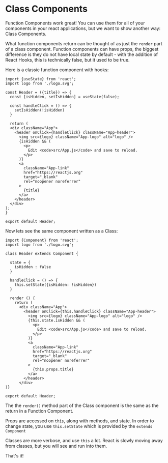 # Class Components

Function Components work great! You can use them for all of your components in your react applications, but we want to show another way: Class Components.

What function components return can be thought of as just the `render` part of a class component. Function components can have props, the biggest difference is they do not have local state by default - with the addition of React Hooks, this is technically false, but it used to be true.

Here is a classic function component with hooks:

```JSX
import {useState} from 'react';
import logo from './logo.svg';

const Header = ({title}) => {
  const [isHidden, setIsHidden] = useState(false);

  const handleClick = () => {
    setIsHidden(!isHidden)
  }

  return (
  <div className="App">
    <header onClick={handleClick} className="App-header">
      <img src={logo} className="App-logo" alt="logo" />
      {isHidden && (
        <p>
          Edit <code>src/App.js</code> and save to reload.
        </p>
      )}
      <a
        className="App-link"
        href="https://reactjs.org"
        target="_blank"
        rel="noopener noreferrer"
      >
        {title}
      </a>
    </header>
  </div>
);
}

export default Header;

```

Now lets see the same component written as a Class:

```JSX
import {Component} from 'react';
import logo from './logo.svg';

class Header extends Component {

  state = {
    isHidden : false
  }

  handleClick = () => {
    this.setState({isHidden: !isHidden})
  }

  render () {
    return (
      <div className="App">
        <header onClick={this.handleClick} className="App-header">
          <img src={logo} className="App-logo" alt="logo" />
          {this.state.isHidden && (
            <p>
              Edit <code>src/App.js</code> and save to reload.
            </p>
          )}
          <a
            className="App-link"
            href="https://reactjs.org"
            target="_blank"
            rel="noopener noreferrer"
          >
            {this.props.title}
          </a>
        </header>
      </div>
)}

export default Header;

```

The the `render()` method part of the Class component is the same as the return in a Function Component. 

Props are accessed on `this`, along with methods, and state. In order to change state, you use `this.setState` which is provided by the `extends Component`

Classes are more verbose, and use `this` a lot. React is slowly moving away from classes, but you will see and run into them. 

That's it!